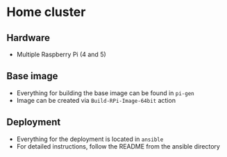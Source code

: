 # Home cluster

## Hardware

* Multiple Raspberry Pi (4 and 5)

## Base image

* Everything for building the base image can be found in `pi-gen`
* Image can be created via `Build-RPi-Image-64bit` action

## Deployment

* Everything for the deployment is located in `ansible`
* For detailed instructions, follow the README from the ansible directory

